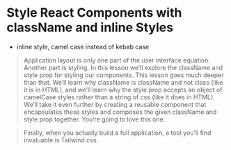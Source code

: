 # Style React Components with className and inline Styles

- inline style, camel case instead of kebab case

> Application layout is only one part of the user interface equation. Another part is styling. In this lesson we’ll explore the className and style prop for styling our components. This lesson goes much deeper than that. We’ll learn why className is className and not class (like it is in HTML), and we’ll learn why the style prop accepts an object of camelCase styles rather than a string of css (like it does in HTML). We’ll take it even further by creating a reusable component that encapsulates these styles and composes the given className and style prop together. You’re going to love this one.

> Finally, when you actually build a full application, a tool you’ll find invaluable is Tailwind.css.